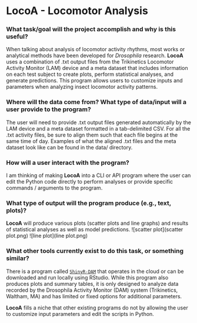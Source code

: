 # LocoA - Locomotor Analysis

### What task/goal will the project accomplish and why is this useful?
When talking about analysis of locomotor activity rhythms, most works or analytical methods have been developed for *Drosophila* research. **LocoA** uses a combination of .txt output files from the Trikinetics Locomotor Activity Monitor (LAM) device and a meta dataset that includes information on each test subject to create plots, perform statistical analyses, and generate predictions. This program allows users to customize inputs and parameters when analyzing insect locomotor activity patterns.

### Where will the data come from? What type of data/input will a user provide to the program? 
The user will need to provide .txt output files generated automatically by the LAM  device and a meta dataset formatted in a tab-delimited CSV. For all the .txt activity files, be sure to align them such that each file begins at the same time of day. Examples of what the aligned .txt files and the meta dataset look like can be found in the data/ directory.

### How will a user interact with the program?
I am thinking of making **LocoA** into a CLI or API program where the user can edit the Python code directly to perform analyses or provide specific commands / arguments to the program.

### What type of output will the program produce (e.g., text, plots)?
**LocoA** will produce various plots (scatter plots and line graphs) and results of statistical analyses as well as model predictions. 
![scatter plot](scatter plot.png)
![line plot](line plot.png)

### What other tools currently exist to do this task, or something similar?
There is a program called [`ShinyR-DAM`](https://github.com/KarolCichewicz/ShinyR-DAM.git) that operates in the cloud or can be downloaded and run locally using RStudio. While this program also produces plots and summary tables, it is only designed to analyze data recorded by the Drosophila Activity Monitor (DAM) system (Trikinetics, Waltham, MA) and has limited or fixed options for additional parameters.


**LocoA** fills a niche that other existing programs do not by allowing the user to customize input parameters and edit the scripts in Python.
